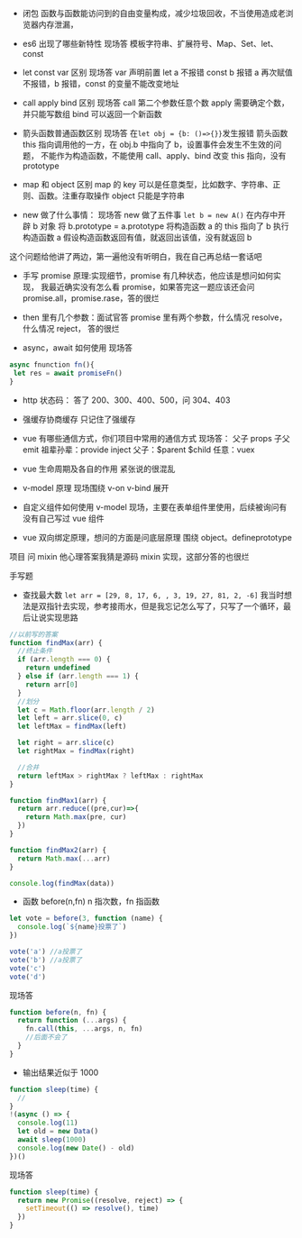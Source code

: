 - 闭包
  函数与函数能访问到的自由变量构成，减少垃圾回收，不当使用造成老浏览器内存泄漏，

- es6 出现了哪些新特性
  现场答
  模板字符串、扩展符号、Map、Set、let、const

- let const var 区别
  现场答
  var 声明前置
  let a 不报错
  const b 报错
  a 再次赋值不报错，b 报错，const 的变量不能改变地址

- call apply bind 区别
  现场答
  call 第二个参数任意个数
  apply 需要确定个数，并只能写数组
  bind 可以返回一个新函数

- 箭头函数普通函数区别
  现场答
  在`let obj = {b: ()=>{}}`发生报错
  箭头函数 this 指向调用他的一方，在 obj.b 中指向了 b，设置事件会发生不生效的问题，
  不能作为构造函数，不能使用 call、apply、bind 改变 this 指向，没有 prototype

- map 和 object 区别
  map 的 key 可以是任意类型，比如数字、字符串、正则、函数。注重存取操作
  object 只能是字符串

- new 做了什么事情：
  现场答 new 做了五件事
  `let b = new A()`
  在内存中开辟 b 对象
  将 b.prototype = a.prototype
  将构造函数 a 的 this 指向了 b
  执行构造函数 a
  假设构造函数返回有值，就返回出该值，没有就返回 b

这个问题给他讲了两边，第一遍他没有听明白，我在自己再总结一套话吧

- 手写 promise 原理:实现细节，promise 有几种状态，他应该是想问如何实现，
  我最近确实没有怎么看 promise，如果答完这一题应该还会问 promise.all，promise.rase，答的很烂

- then 里有几个参数：面试官答 promise 里有两个参数，什么情况 resolve，什么情况 reject，
  答的很烂

- async，await 如何使用
  现场答

```js
async fnunction fn(){
 let res = await promiseFn()
}
```

- http 状态码：
  答了 200、300、400、500，问 304、403
- 强缓存协商缓存
  只记住了强缓存

- vue 有哪些通信方式，你们项目中常用的通信方式
  现场答：
  父子 props
  子父 emit
  祖辈孙辈：provide inject
  父子：$parent $child
  任意：vuex

- vue 生命周期及各自的作用
  紧张说的很混乱
- v-model 原理
  现场围绕 v-on v-bind 展开
- 自定义组件如何使用 v-model
  现场，主要在表单组件里使用，后续被询问有没有自己写过 vue 组件

- vue 双向绑定原理，想问的方面是问底层原理
  围绕 object。defineprototype

项目
问 mixin 他心理答案我猜是源码 mixin 实现，这部分答的也很烂

手写题

- 查找最大数
  `let arr = [29, 8, 17, 6, , 3, 19, 27, 81, 2, -6]`
  我当时想法是双指针去实现，参考接雨水，但是我忘记怎么写了，只写了一个循环，最后让说实现思路

```js
//以前写的答案
function findMax(arr) {
  //终止条件
  if (arr.length === 0) {
    return undefined
  } else if (arr.length === 1) {
    return arr[0]
  }
  //划分
  let c = Math.floor(arr.length / 2)
  let left = arr.slice(0, c)
  let leftMax = findMax(left)

  let right = arr.slice(c)
  let rightMax = findMax(right)

  //合并
  return leftMax > rightMax ? leftMax : rightMax
}

function findMax1(arr) {
  return arr.reduce((pre,cur)=>{
    return Math.max(pre, cur)
  })
}

function findMax2(arr) {
  return Math.max(...arr)
}

console.log(findMax(data))
```

- 函数 before(n,fn)
  n 指次数，fn 指函数

```js
let vote = before(3, function (name) {
  console.log(`${name}投票了`)
})

vote('a') //a投票了
vote('b') //a投票了
vote('c')
vote('d')
```

现场答

```js
function before(n, fn) {
  return function (...args) {
    fn.call(this, ...args, n, fn)
    //后面不会了
  }
}
```

- 输出结果近似于 1000

```js
function sleep(time) {
  //
}
!(async () => {
  console.log(11)
  let old = new Data()
  await sleep(1000)
  console.log(new Date() - old)
})()
```

现场答

```js
function sleep(time) {
  return new Promise((resolve, reject) => {
    setTimeout(() => resolve(), time)
  })
}
```
